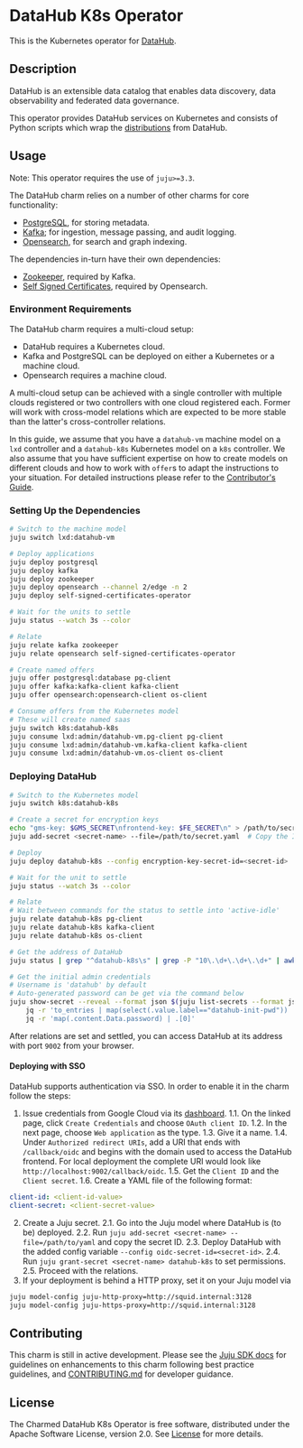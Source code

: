 # DataHub K8s Operator

This is the Kubernetes operator for [DataHub](https://datahubproject.io/).

## Description

DataHub is an extensible data catalog that enables data discovery, data observability and federated data governance.

This operator provides DataHub services on Kubernetes and consists of Python scripts which wrap the [distributions](https://hub.docker.com/u/acryldata) from DataHub.

## Usage

Note: This operator requires the use of `juju>=3.3`.

The DataHub charm relies on a number of other charms for core functionality:
- [PostgreSQL](https://charmhub.io/postgresql), for storing metadata.
- [Kafka](https://charmhub.io/kafka); for ingestion, message passing, and audit logging.
- [Opensearch](https://charmhub.io/opensearch), for search and graph indexing.

The dependencies in-turn have their own dependencies:
- [Zookeeper](https://charmhub.io/zookeeper), required by Kafka.
- [Self Signed Certificates](https://charmhub.io/self-signed-certificates), required by Opensearch.

### Environment Requirements

The DataHub charm requires a multi-cloud setup:
- DataHub requires a Kubernetes cloud.
- Kafka and PostgreSQL can be deployed on either a Kubernetes or a machine cloud.
- Opensearch requires a machine cloud.

A multi-cloud setup can be achieved with a single controller with multiple clouds registered or two controllers with one cloud registered each. Former will work with cross-model relations which are expected to be more stable than the latter's cross-controller relations.

In this guide, we assume that you have a `datahub-vm` machine model on a `lxd` controller and a `datahub-k8s` Kubernetes model on a `k8s` controller. We also assume that you have sufficient expertise on how to create models on different clouds and how to work with `offer`s to adapt the instructions to your situation. For detailed instructions please refer to the [Contributor's Guide](CONTRIBUTING.md).

### Setting Up the Dependencies

```sh
# Switch to the machine model
juju switch lxd:datahub-vm

# Deploy applications
juju deploy postgresql
juju deploy kafka
juju deploy zookeeper
juju deploy opensearch --channel 2/edge -n 2
juju deploy self-signed-certificates-operator

# Wait for the units to settle
juju status --watch 3s --color

# Relate
juju relate kafka zookeeper
juju relate opensearch self-signed-certificates-operator

# Create named offers
juju offer postgresql:database pg-client
juju offer kafka:kafka-client kafka-client
juju offer opensearch:opensearch-client os-client

# Consume offers from the Kubernetes model
# These will create named saas
juju switch k8s:datahub-k8s
juju consume lxd:admin/datahub-vm.pg-client pg-client
juju consume lxd:admin/datahub-vm.kafka-client kafka-client
juju consume lxd:admin/datahub-vm.os-client os-client
```

### Deploying DataHub

```sh
# Switch to the Kubernetes model
juju switch k8s:datahub-k8s

# Create a secret for encryption keys
echo "gms-key: $GMS_SECRET\nfrontend-key: $FE_SECRET\n" > /path/to/secret.yaml
juju add-secret <secret-name> --file=/path/to/secret.yaml  # Copy the ID from the output

# Deploy
juju deploy datahub-k8s --config encryption-key-secret-id=<secret-id>

# Wait for the unit to settle
juju status --watch 3s --color

# Relate
# Wait between commands for the status to settle into 'active-idle'
juju relate datahub-k8s pg-client
juju relate datahub-k8s kafka-client
juju relate datahub-k8s os-client

# Get the address of DataHub
juju status | grep "^datahub-k8s\s" | grep -P "10\.\d+\.\d+\.\d+" | awk '{print $6}'

# Get the initial admin credentials
# Username is 'datahub' by default
# Auto-generated password can be get via the command below
juju show-secret --reveal --format json $(juju list-secrets --format json | \
    jq -r 'to_entries | map(select(.value.label=="datahub-init-pwd")) | .[0].key') | \
    jq -r 'map(.content.Data.password) | .[0]'
```

After relations are set and settled, you can access DataHub at its address with port `9002` from your browser.

#### Deploying with SSO

DataHub supports authentication via SSO. In order to enable it in the charm follow the steps:

1. Issue credentials from Google Cloud via its [dashboard](https://console.cloud.google.com/apis/credentials).
1.1. On the linked page, click `Create Credentials` and choose `OAuth client ID`.
1.2. In the next page, choose `Web application` as the type.
1.3. Give it a name.
1.4. Under `Authorized redirect URIs`, add a URI that ends with `/callback/oidc` and begins with the domain used to access the DataHub frontend. For local deployment the complete URI would look like `http://localhost:9002/callback/oidc`.
1.5. Get the `Client ID` and the `Client secret`.
1.6. Create a YAML file of the following format:
```yaml
client-id: <client-id-value>
client-secret: <client-secret-value>
```
2. Create a Juju secret.
2.1. Go into the Juju model where DataHub is (to be) deployed.
2.2. Run `juju add-secret <secret-name> --file=/path/to/yaml` and copy the secret ID.
2.3. Deploy DataHub with the added config variable `--config oidc-secret-id=<secret-id>`.
2.4. Run `juju grant-secret <secret-name> datahub-k8s` to set permissions.
2.5. Proceed with the relations.
3. If your deployment is behind a HTTP proxy, set it on your Juju model via
```sh
juju model-config juju-http-proxy=http://squid.internal:3128
juju model-config juju-https-proxy=http://squid.internal:3128
```

## Contributing
This charm is still in active development. Please see the [Juju SDK docs](https://juju.is/docs/sdk) for guidelines on enhancements to this charm following best practice guidelines, and [CONTRIBUTING.md](CONTRIBUTING.md) for developer guidance.

## License
The Charmed DataHub K8s Operator is free software, distributed under the Apache Software License, version 2.0. See [License](LICENSE) for more details.
